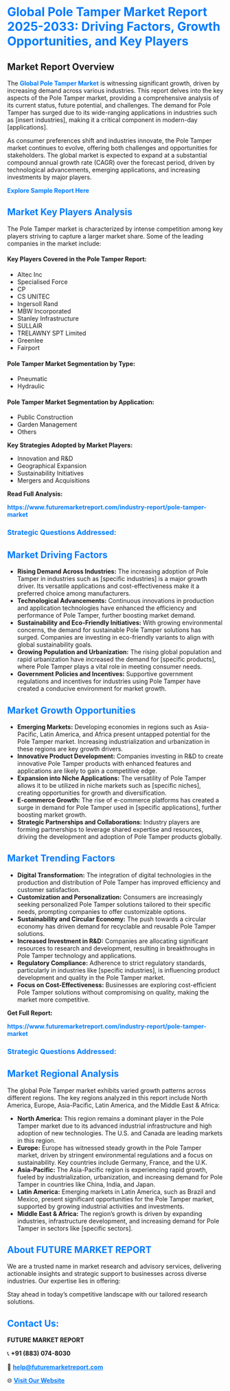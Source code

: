 <h1 style="color: #007BFF;">Global Pole Tamper Market Report 2025-2033: Driving Factors, Growth Opportunities, and Key Players</h1>

<section id="overview">
<h2>Market Report Overview</h2>
<p>The <a href="https://www.futuremarketreport.com/industry-report/pole-tamper-market" style="color: #007BFF; text-decoration: none;"><strong>Global Pole Tamper Market</strong></a> is witnessing significant growth, driven by increasing demand across various industries. This report delves into the key aspects of the Pole Tamper market, providing a comprehensive analysis of its current status, future potential, and challenges. The demand for Pole Tamper has surged due to its wide-ranging applications in industries such as [insert industries], making it a critical component in modern-day [applications].</p>
<p>As consumer preferences shift and industries innovate, the Pole Tamper market continues to evolve, offering both challenges and opportunities for stakeholders. The global market is expected to expand at a substantial compound annual growth rate (CAGR) over the forecast period, driven by technological advancements, emerging applications, and increasing investments by major players.</p>
</section>

<section id="overview">
<p><a href="https://www.futuremarketreport.com/request-sample/reportId=42701" style="color: #007BFF; text-decoration: none;"><strong>Explore Sample Report Here</strong></a></p>
</section>

<section id="key-players">
<h2 style="color: #007BFF;">Market Key Players Analysis</h2>
<p>The Pole Tamper market is characterized by intense competition among key players striving to capture a larger market share. Some of the leading companies in the market include:</p>
<h4>Key Players Covered in the Pole Tamper Report:</h4>
<ul><li>Altec Inc</li><li>Specialised Force</li><li>CP</li><li>CS UNITEC</li><li>Ingersoll Rand</li><li>MBW Incorporated</li><li>Stanley Infrastructure</li><li>SULLAIR</li><li>TRELAWNY SPT Limited</li><li>Greenlee</li><li>Fairport</li></ul>
<h4>Pole Tamper Market Segmentation by Type:</h4>
<ul><li>Pneumatic</li><li>Hydraulic</li></ul>

<h4>Pole Tamper Market Segmentation by Application:</h4>
<ul><li>Public Construction</li><li>Garden Management</li><li>Others</li></ul>
<p><strong>Key Strategies Adopted by Market Players:</strong></p>
<ul>
<li>Innovation and R&D</li>
<li>Geographical Expansion</li>
<li>Sustainability Initiatives</li>
<li>Mergers and Acquisitions</li>
</ul>
</section>

<section>
<p><strong>Read Full Analysis: </strong></p><a href="https://www.futuremarketreport.com/industry-report/pole-tamper-market" style="color: #007BFF; text-decoration: none;"><strong>https://www.futuremarketreport.com/industry-report/pole-tamper-market</strong></a>
<h3 style="color: #007BFF;">Strategic Questions Addressed:</h3>
</section>

<section id="driving-factors">
<h2 style="color: #007BFF;">Market Driving Factors</h2>
<ul>
<li><strong>Rising Demand Across Industries:</strong> The increasing adoption of Pole Tamper in industries such as [specific industries] is a major growth driver. Its versatile applications and cost-effectiveness make it a preferred choice among manufacturers.</li>
<li><strong>Technological Advancements:</strong> Continuous innovations in production and application technologies have enhanced the efficiency and performance of Pole Tamper, further boosting market demand.</li>
<li><strong>Sustainability and Eco-Friendly Initiatives:</strong> With growing environmental concerns, the demand for sustainable Pole Tamper solutions has surged. Companies are investing in eco-friendly variants to align with global sustainability goals.</li>
<li><strong>Growing Population and Urbanization:</strong> The rising global population and rapid urbanization have increased the demand for [specific products], where Pole Tamper plays a vital role in meeting consumer needs.</li>
<li><strong>Government Policies and Incentives:</strong> Supportive government regulations and incentives for industries using Pole Tamper have created a conducive environment for market growth.</li>
</ul>
</section>

<section id="growth-opportunities">
<h2 style="color: #007BFF;">Market Growth Opportunities</h2>
<ul>
<li><strong>Emerging Markets:</strong> Developing economies in regions such as Asia-Pacific, Latin America, and Africa present untapped potential for the Pole Tamper market. Increasing industrialization and urbanization in these regions are key growth drivers.</li>
<li><strong>Innovative Product Development:</strong> Companies investing in R&D to create innovative Pole Tamper products with enhanced features and applications are likely to gain a competitive edge.</li>
<li><strong>Expansion into Niche Applications:</strong> The versatility of Pole Tamper allows it to be utilized in niche markets such as [specific niches], creating opportunities for growth and diversification.</li>
<li><strong>E-commerce Growth:</strong> The rise of e-commerce platforms has created a surge in demand for Pole Tamper used in [specific applications], further boosting market growth.</li>
<li><strong>Strategic Partnerships and Collaborations:</strong> Industry players are forming partnerships to leverage shared expertise and resources, driving the development and adoption of Pole Tamper products globally.</li>
</ul>
</section>

<section id="trending-factors">
<h2 style="color: #007BFF;">Market Trending Factors</h2>
<ul>
<li><strong>Digital Transformation:</strong> The integration of digital technologies in the production and distribution of Pole Tamper has improved efficiency and customer satisfaction.</li>
<li><strong>Customization and Personalization:</strong> Consumers are increasingly seeking personalized Pole Tamper solutions tailored to their specific needs, prompting companies to offer customizable options.</li>
<li><strong>Sustainability and Circular Economy:</strong> The push towards a circular economy has driven demand for recyclable and reusable Pole Tamper solutions.</li>
<li><strong>Increased Investment in R&D:</strong> Companies are allocating significant resources to research and development, resulting in breakthroughs in Pole Tamper technology and applications.</li>
<li><strong>Regulatory Compliance:</strong> Adherence to strict regulatory standards, particularly in industries like [specific industries], is influencing product development and quality in the Pole Tamper market.</li>
<li><strong>Focus on Cost-Effectiveness:</strong> Businesses are exploring cost-efficient Pole Tamper solutions without compromising on quality, making the market more competitive.</li>
</ul>
</section>

<section>
<p><strong>Get Full Report: </strong></p><a href="https://www.futuremarketreport.com/industry-report/pole-tamper-market" style="color: #007BFF; text-decoration: none;"><strong>https://www.futuremarketreport.com/industry-report/pole-tamper-market</strong></a>
<h3 style="color: #007BFF;">Strategic Questions Addressed:</h3>
</section>


<section id="regional-analysis">
<h2 style="color: #007BFF;">Market Regional Analysis</h2>
<p>The global Pole Tamper market exhibits varied growth patterns across different regions. The key regions analyzed in this report include North America, Europe, Asia-Pacific, Latin America, and the Middle East & Africa:</p>
<ul>
<li><strong>North America:</strong> This region remains a dominant player in the Pole Tamper market due to its advanced industrial infrastructure and high adoption of new technologies. The U.S. and Canada are leading markets in this region.</li>
<li><strong>Europe:</strong> Europe has witnessed steady growth in the Pole Tamper market, driven by stringent environmental regulations and a focus on sustainability. Key countries include Germany, France, and the U.K.</li>
<li><strong>Asia-Pacific:</strong> The Asia-Pacific region is experiencing rapid growth, fueled by industrialization, urbanization, and increasing demand for Pole Tamper in countries like China, India, and Japan.</li>
<li><strong>Latin America:</strong> Emerging markets in Latin America, such as Brazil and Mexico, present significant opportunities for the Pole Tamper market, supported by growing industrial activities and investments.</li>
<li><strong>Middle East & Africa:</strong> The region’s growth is driven by expanding industries, infrastructure development, and increasing demand for Pole Tamper in sectors like [specific sectors].</li>
</ul>
</section>

<footer>
<h2 style="color: #007BFF;">About FUTURE MARKET REPORT</h2>
<p>We are a trusted name in market research and advisory services, delivering actionable insights and strategic support to businesses across diverse industries. Our expertise lies in offering:</p>

<p>Stay ahead in today’s competitive landscape with our tailored research solutions.</p>

<h2 style="color: #007BFF;">Contact Us:</h2>
<p><strong>FUTURE MARKET REPORT</strong></p>
<p>📞 <strong>+91 (883) 074-8030</strong></p>
<p>📧 <strong><a href="mailto:help@futuremarketreport.com" style="color: #007BFF;">help@futuremarketreport.com</a></strong></p>
<p>🌐 <strong><a href="https://www.futuremarketreport.com/" style="color: #007BFF;">Visit Our Website</a></strong></p>
</footer>